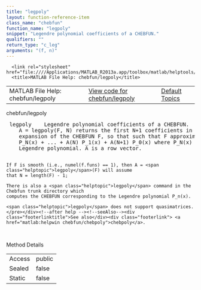 ```yaml
---
title: "legpoly"
layout: function-reference-item
class_name: "chebfun"
function_name: "legpoly"
snippet: "Legendre polynomial coefficients of a CHEBFUN."
qualifiers: ""
return_type: "c_leg"
arguments: "(f, n)"
---
```


<html>
   <head>
      <meta http-equiv="Content-Type" content="text/html; charset=utf-8">
   
      <link rel="stylesheet" href="file:////Applications/MATLAB_R2013a.app/toolbox/matlab/helptools/private/helpwin.css">
      <title>MATLAB File Help: chebfun/legpoly</title>
   </head>
   <body>
      <!--Single-page help-->
      <table border="0" cellspacing="0" width="100%">
         <tr class="subheader">
            <td class="headertitle">MATLAB File Help: chebfun/legpoly</td>
            <td class="subheader-left"><a href="matlab:edit chebfun/legpoly">View code for chebfun/legpoly</a></td>
            <td class="subheader-right"><a href="matlab:helpwin">Default Topics</a></td>
         </tr>
      </table>
      <div class="title">chebfun/legpoly</div>
      <div class="helptext"><pre><!--helptext --> <span class="helptopic">legpoly</span>    Legendre polynomial coefficients of a CHEBFUN.
    A = <span class="helptopic">legpoly</span>(F, N) returns the first N+1 coefficients in the Legendre series
    expansion of the CHEBFUN F, so that such that F approximately equals A(1)
    P_N(x) + ... + A(N) P_1(x) + A(N+1) P_0(x) where P_N(x) denotes the N-th
    Legendre polynomial. A is a row vector.
 
    If F is smooth (i.e., numel(f.funs) == 1), then A = <span class="helptopic">legpoly</span>(F) will assume
    that N = length(F) - 1;
 
    There is also a <span class="helptopic">legpoly</span> command in the Chebfun trunk directory which
    computes the CHEBFUN corresponding to the Legendre polynomial P_n(x).
 
    <span class="helptopic">legpoly</span> does not support quasimatrices.</pre></div><!--after help --><!--seeAlso--><div class="footerlinktitle">See also</div><div class="footerlink"> <a href="matlab:helpwin chebfun/chebpoly">chebpoly</a>.
</div>
      <!--Method-->
      <div class="sectiontitle">Method Details</div>
      <table class="class-details">
         <tr>
            <td class="class-detail-label">Access</td>
            <td>public</td>
         </tr>
         <tr>
            <td class="class-detail-label">Sealed</td>
            <td>false</td>
         </tr>
         <tr>
            <td class="class-detail-label">Static</td>
            <td>false</td>
         </tr>
      </table>
   </body>
</html>
